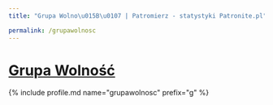 ```yaml
---
title: "Grupa Wolno\u015B\u0107 | Patromierz - statystyki Patronite.pl"

permalink: /grupawolnosc
---
```


# [Grupa Wolność](https://patronite.pl/grupawolnosc)

{% include profile.md name="grupawolnosc" prefix="g" %}
